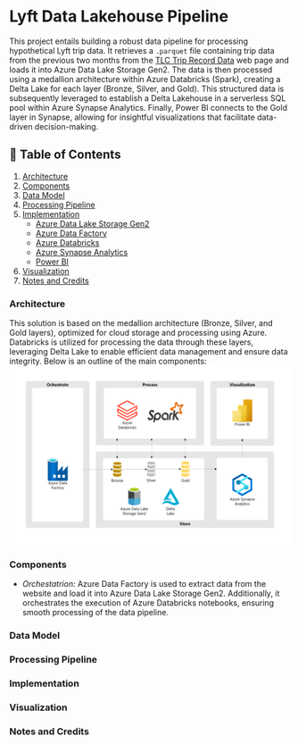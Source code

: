 # Lyft Data Lakehouse Pipeline
This project entails building a robust data pipeline for processing hypothetical Lyft trip data. It retrieves a `.parquet` file containing trip data from the previous two months from the [TLC Trip Record Data](https://www.nyc.gov/site/tlc/about/tlc-trip-record-data.page) web page and loads it into Azure Data Lake Storage Gen2. The data is then processed using a medallion architecture within Azure Databricks (Spark), creating a Delta Lake for each layer (Bronze, Silver, and Gold). This structured data is subsequently leveraged to establish a Delta Lakehouse in a serverless SQL pool within Azure Synapse Analytics. Finally, Power BI connects to the Gold layer in Synapse, allowing for insightful visualizations that facilitate data-driven decision-making.

## 📑 Table of Contents
1. [Architecture](#architecture)
2. [Components](#components)
3. [Data Model](#data-model)
4. [Processing Pipeline](#processing-pipeline)
5. [Implementation](#implementation)
   - [Azure Data Lake Storage Gen2](#azure-data-lake-storage-gen2-configuration)
   - [Azure Data Factory](#azure-data-factory-configuration)
   - [Azure Databricks](#azure-databricks-configuration)
   - [Azure Synapse Analytics](#azure-synapse-analytics-configuration)
   - [Power BI](#power-bi-configuration)
7. [Visualization](#visualization)
8. [Notes and Credits](#notes-and-credits)

### Architecture 
This solution is based on the medallion architecture (Bronze, Silver, and Gold layers), optimized for cloud storage and processing using Azure. Databricks is utilized for processing the data through these layers, leveraging Delta Lake to enable efficient data management and ensure data integrity. Below is an outline of the main components:
![Architecture](./assets/architecture-diagram.png)

### Components
- *Orchestatrion:* Azure Data Factory is used to extract data from the website and load it into Azure Data Lake Storage Gen2. Additionally, it orchestrates the execution of Azure Databricks notebooks, ensuring smooth processing of the data pipeline.

### Data Model

### Processing Pipeline

### Implementation

### Visualization

### Notes and Credits
